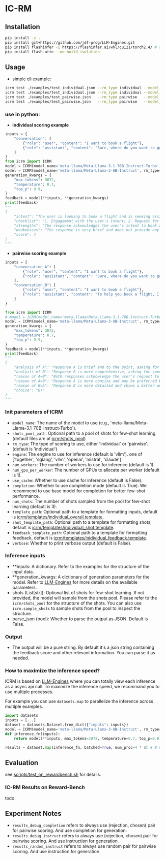 # IC-RM

## Installation
```bash
pip install -e .
pip install git+https://github.com/jdf-prog/LLM-Engines.git
pip install flashinfer -i https://flashinfer.ai/whl/cu121/torch2.4/ # required for sglang
pip install flash-attn --no-build-isolation
```

## Usage
- simple cli example:
```bash
icrm test ./examples/test_individual.json --rm_type individual --model_name meta-llama/Meta-Llama-3.1-70B-Instruct-Turbo --engine together
icrm test ./examples/test_individual.json --rm_type individual --model_name meta-llama/Meta-Llama-3-8B-Instruct --engine sglang
icrm test ./examples/test_pairwise.json   --rm_type pairwise   --model_name meta-llama/Meta-Llama-3.1-70B-Instruct-Turbo --engine together
icrm test ./examples/test_pairwise.json   --rm_type pairwise   --model_name meta-llama/Meta-Llama-3-8B-Instruct --engine sglang 
```

### use in python:

- **individual scoring example**


```python
inputs = {
    "conversation": [
        {"role": "user", "content": "I want to book a flight"},
        {"role": "assistant", "content": "Sure, where do you want to go?"}
    ]
}
from icrm import ICRM
model = ICRM(model_name='meta-llama/Meta-Llama-3.1-70B-Instruct-Turbo', rm_type='individual', engine='together')
model = ICRM(model_name='meta-llama/Meta-Llama-3-8B-Instruct', rm_type='individual', engine='sglang')
generation_kwargs = {
    "max_tokens": 3072,
    "temperature": 0.7,
    "top_p": 0.9,
}
feedback = model(**inputs, **generation_kwargs)
print(feedback)
"""
{
    "intent": "The user is looking to book a flight and is seeking assistance with the process. This typically involves gathering information about the user's travel plans, such as destination, travel dates, and possibly preferred airlines or flight classes.",
    "checklist": "1. Engagement with the user's intent; 2. Request for necessary information; 3. Clarity of the response; 4. Guidance on the next steps; 5. Overall helpfulness.",
    "strengths": "The response acknowledges the user's intent to book a flight and asks for a crucial piece of information (destination) to proceed. This shows engagement with the user's request and a willingness to assist.",
    "weaknesses": "The response is very brief and does not provide any additional guidance on the next steps in the booking process. It also does not offer any options for the user to specify their travel dates, preferred airlines, or other relevant details that are typically necessary for booking a flight.",
    "score": 4
}
"""
```

- **pairwise scoring example**

```python
inputs = {
    "conversation_A": [
        {"role": "user", "content": "I want to book a flight"},
        {"role": "assistant", "content": "Sure, where do you want to go?"}
    ],
    "conversation_B": [
        {"role": "user", "content": "I want to book a flight"},
        {"role": "assistant", "content": "To help you book a flight, I'll need some more information:\n\n1. What are your departure and arrival cities?\n2. What are your preferred travel dates?\n3. Do you need a one-way or round-trip ticket?\n4. How many passengers will be traveling?\n5. Do you have any preferences for airlines, flight times, or class of service?\n\nOnce you provide these details, I can offer more specific guidance on booking your flight. Is there any other information you'd like to share about your travel plans?"}
    ]
}

from icrm import ICRM
# model = ICRM(model_name='meta-llama/Meta-Llama-3.1-70B-Instruct-Turbo', rm_type='pairwise', engine='together')
model = ICRM(model_name='meta-llama/Meta-Llama-3-8B-Instruct', rm_type='pairwise', engine='sglang')
generation_kwargs = {
    "max_tokens": 3072,
    "temperature": 0.7,
    "top_p": 0.9,
}
feedback = model(**inputs, **generation_kwargs)
print(feedback)
"""
{
    "analysis of A": "Response A is brief and to the point, asking for the destination. However, it lacks the necessary follow-up questions to gather more information about the user's preferences and needs.",
    "analysis of B": "Response B is more comprehensive, asking for specific details about the user's travel plans, including departure and arrival cities, travel dates, and preferences for airlines and flight times. This shows a better understanding of the user's needs and provides a more personalized experience.",
    "reason of A=B": "Both responses acknowledge the user's request to book a flight and ask for some information.",
    "reason of A>B": "Response A is more concise and may be preferred by users who want a quick and simple interaction.",
    "reason of B>A": "Response B is more detailed and shows a better understanding of the user's needs, making it more likely to provide a successful booking experience.",
    "choice": "B+"
}
"""
```

### Init parameters of ICRM
- `model_name`: The name of the model to use (e.g., 'meta-llama/Meta-Llama-3.1-70B-Instruct-Turbo').
- `shots_pool_path`: Optional path to a pool of shots for few-shot learning. (default files are at [icrm/shots_pool](icrm/shots_pool))
- `rm_type`: The type of scoring to use, either 'individual' or 'pairwise'. (default is 'individual')
- `engine`: The engine to use for inference (default is 'vllm'). one of ['together', 'sglang', 'vllm', 'openai', 'mistral', 'claude']
- `num_workers`: The number of workers to use for inference (default is 1).
- `num_gpu_per_worker`: The number of GPUs to allocate per worker (default is 1).
- `use_cache`: Whether to use cache for inference (default is False).
- `completion`: Whether to use completion mode (default is True). We recommend to use base model for completion for better few-shot performance.
- `num_shots`: The number of shots sampled from the pool for few-shot learning (default is 3).
- `template_path`: Optional path to a template for formatting inputs, default is [icrm/templates/individual_overall.template](icrm/templates/individual_overall.template).
- `shot_template_path`: Optional path to a template for formatting shots, default is [icrm/templates/individual_shot.template](icrm/templates/individual_shot.template).
- `feedback_template_path`: Optional path to a template for formatting feedback, default is [icrm/templates/inidividual_feedback.template](icrm/templates/inidividual_feedback.template).
- `verbose`: Whether to print verbose output (default is False).

### Inference inputs
- \*\*inputs: A dictionary. Refer to the examples for the structure of the input data.
- \*\*generation_kwargs: A dictionary of generation parameters for the model. Refer to [LLM-Engines](https://github.com/jdf-prog/LLM-Engines?tab=readme-ov-file#generation-parameters) for more details on the available parameters.
- shots (List[str]): Optional list of shots for few-shot learning. If not provided, the model will sample from the shots pool. Please refer to the `icrm/shots_pool` for the structure of the shots. 
    You can also use `icrm.sample_shots` to sample shots from the pool to inspect the structure.
- parse_json (bool): Whether to parse the output as JSON. Default is False. 

### Output
- The output will be a pure string. By default it's a json string containing the feedback score and other relevant information. You can parse it as needed.

### How to maximize the inference speed?
ICRM is based on [LLM-Engines](https://github.com/jdf-prog/LLM-Engines) where you can totally view each inference as a async api call. To maximize the inference speed, we recommand you to use multiple processes. 

For example you can use `datasets.map` to parallelize the inference across multiple examples. 

```python
import datasets
inputs = [...]
dataset = datasets.Dataset.from_dict({"inputs": inputs})
model = ICRM(model_name='meta-llama/Meta-Llama-3-8B-Instruct', rm_type='individual', engine='sglang', num_workers=4, num_gpu_per_worker=1)
def inference_fn(inputs):
    return model(**inputs, max_tokens=3072, temperature=0.7, top_p=0.9)

results = dataset.map(inference_fn, batched=True, num_proc=4 * 8) # 8 means each model worker can be assigned to 8 requests in parallel
```


## Evaluation
see [scripts/test_on_rewardbench.sh](scripts/test_on_rewardbench.sh) for details.

### IC-RM Results on Reward-Bench
todo





## Experiment Notes
- `results_debug_completion` refers to always use (rejection, chosen) pair for pairwise scoring. And use completion for generation.
- `results_debug_instruct` refers to always use (rejection, chosen) pair for pairwise scoring. And use instruction for generation.
- `results_random_instruct` refers to always use random pair for pairwise scoring. And use instruction for generation.